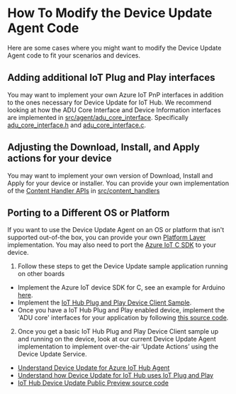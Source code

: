 # How To Modify the Device Update Agent Code

Here are some cases where you might want to modify the Device Update Agent code to fit your scenarios and devices.

## Adding additional IoT Plug and Play interfaces

You may want to implement your own Azure IoT PnP interfaces in addition to the
ones necessary for Device Update for IoT Hub.  We recommend looking at how the ADU Core Interface and Device Information interfaces are implemented in
[src/agent/adu_core_interface](../../src/agent/adu_core_interface). Specifically
[adu_core_interface.h](../../src/agent/adu_core_interface/inc/aduc/adu_core_interface.h)
and
[adu_core_interface.c](../../src/agent/adu_core_interface/src/adu_core_interface.c).

## Adjusting the Download, Install, and Apply actions for your device

You may want to implement your own version of Download, Install and Apply for
your device or installer. You can provide your own implementation of the
[Content Handler APIs](../../src/extensions/step_handlers/inc/aduc/content_handler.hpp)
in [src/content_handlers](../../src/content_handlers)

## Porting to a Different OS or Platform

If you want to use the Device Update Agent on an OS or platform that isn't supported out-of-the box, you can provide your own [Platform Layer](../../src/platform_layers) implementation. You may also need to port the [Azure IoT C SDK](https://github.com/Azure/azure-c-shared-utility/blob/master/devdoc/porting_guide.md) to your device.

1. Follow these steps to get the Device Update sample application running on other boards

* Implement the Azure IoT device SDK for C, see an example for Arduino [here](https://github.com/Azure/azure-iot-sdk-c/blob/master/iothub_client/readme.md#arduino).
* Implement the [IoT Hub Plug and Play Device Client Sample](https://github.com/Azure/azure-iot-sdk-c/tree/master/iothub_client/samples/pnp).
* Once you have a IoT Hub Plug and Play enabled device, implement the 'ADU core' interfaces for your application by following [this source code](../../src/adu_workflow/src/agent_workflow.c).

2. Once you get a basic IoT Hub Plug and Play Device Client sample up and running on the device, look at our current Device Update Agent implementation to implement over-the-air ‘Update Actions’ using the Device Update Service.

* [Understand Device Update for Azure IoT Hub Agent](https://docs.microsoft.com/azure/iot-hub-device-update/device-update-agent-overview)
* [Understand how Device Update for IoT Hub uses IoT Plug and Play](https://docs.microsoft.com/azure/iot-hub-device-update/device-update-plug-and-play)
* [IoT Hub Device Update Public Preview source code](../../src)
